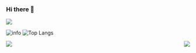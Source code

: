 ### Hi there 👋
![](https://visitor-badge.glitch.me/badge?page_id=we0091234.readme)

![info](https://github-readme-stats.vercel.app/api?username=we0091234&show_icons=true&count_private=true&hide=prs&theme=gotham&card_width=400)
   ![   Top Langs](https://github-readme-stats.vercel.app/api/top-langs/?username=we0091234&layout=compact&theme=gotham&hide=html&hide_border=true&card_width=330)
<!-- <div>
<a href="https://github-readme-stats.vercel.app/api/top-langs/?username=we0091234">
  <img align="left" src="https://github-readme-stats.vercel.app/api?username=we0091234&show_icons=true&count_private=true&hide=prs&theme=gotham&card_width=400" />
</a>
<a href="https://github-readme-stats.vercel.app/api/top-langs/?username=we0091234&layout=compact&theme=gotham&hide=html&hide_border=true&card_width=330">
  <img align="right" src="https://github-readme-stats.vercel.app/api/top-langs/?username=we0091234&layout=compact&theme=gotham&hide=html&hide_border=true&card_width=330" />
</a>
</div> -->
<div>
<a href="https://github.com/we0091234/Chinese_license_plate_detection_recognition">
  <img align="left" src="https://github-readme-stats.vercel.app/api/pin/?username=we0091234&repo=Chinese_license_plate_detection_recognition&theme=dracula" />
</a>
<a href="https://github.com/we0091234/yolov7_plate">
  <img align="right" src="https://github-readme-stats.vercel.app/api/pin/?username=we0091234&repo=yolov7_plate&theme=dracula" />
</a>
  </div>


<!-- <a href="https://github.com/search?o=desc&q=author%3Awe0091234&s=committer-date&type=Commits">
  <img align="center" height = "167" src="https://github-readme-stats.vercel.app/api?username=we0091234&count_private=true&show_icons=true&theme=dark" />
</a>
<a href="https://github.com/koi2000?tab=repositories">
  <img align="center" height = "167" src="https://github-readme-stats.vercel.app/api/top-langs/?username=we0091234&count_private=true&layout=compact&theme=dark&hide=html,css" />
</a>
 -->
